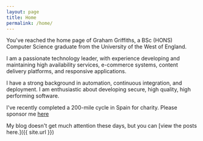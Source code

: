 ```yaml
---
layout: page
title: Home
permalink: /home/
---
```


You've reached the home page of Graham Griffiths, a BSc (HONS) Computer Science graduate from the University of the West of England.

I am a passionate technology leader, with experience developing and maintaining high availability services, e-commerce systems, content delivery platforms, and responsive applications.

I have a strong background in automation, continuous integration, and deployment. I am enthusiastic about developing secure, high quality, high performing software.

I've recently completed a 200-mile cycle in Spain for charity. Please sponsor me [here](https://www.justgiving.com/fundraising/gg-54321-2023)

My blog doesn't get much attention these days, but you can [view the posts here.]({{ site.url }})
